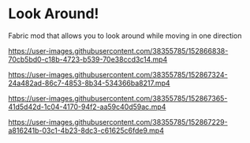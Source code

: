 # Look Around!
Fabric mod that allows you to look around while moving in one direction

https://user-images.githubusercontent.com/38355785/152866838-70cb5bd0-c18b-4723-b539-70e38ccd3c14.mp4

https://user-images.githubusercontent.com/38355785/152867324-24a482ad-86c7-4853-8b34-534366ba8217.mp4

https://user-images.githubusercontent.com/38355785/152867365-41d5d42d-1c04-4170-94f2-aa59c40d59ac.mp4

https://user-images.githubusercontent.com/38355785/152867229-a816241b-03c1-4b23-8dc3-c61625c6fde9.mp4
